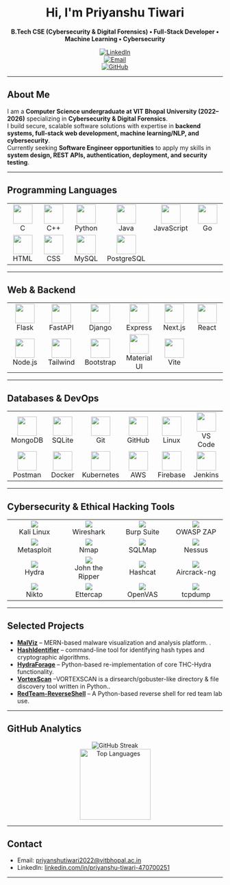<div align="center">

# Hi, I'm Priyanshu Tiwari  
**B.Tech CSE (Cybersecurity & Digital Forensics) • Full-Stack Developer • Machine Learning • Cybersecurity**

[![LinkedIn](https://img.shields.io/badge/LinkedIn-0A66C2?style=for-the-badge&logo=linkedin&logoColor=white)](https://www.linkedin.com/in/priyanshu-tiwari-470700251)  
[![Email](https://img.shields.io/badge/Email-priyanshutiwari2022%40vitbhopal.ac.in-EA4335?style=for-the-badge&logo=gmail&logoColor=white)](mailto:priyanshutiwari2022@vitbhopal.ac.in)  
[![GitHub](https://img.shields.io/badge/GitHub-Priyanshutiwari0604-181717?style=for-the-badge&logo=github&logoColor=white)](https://github.com/Priyanshutiwari0604)  


</div>

---

## About Me
I am a **Computer Science undergraduate at VIT Bhopal University (2022–2026)** specializing in **Cybersecurity & Digital Forensics**.  
I build secure, scalable software solutions with expertise in **backend systems, full-stack web development, machine learning/NLP, and cybersecurity**.  
Currently seeking **Software Engineer opportunities** to apply my skills in **system design, REST APIs, authentication, deployment, and security testing**.

---

## Programming Languages
<div align="center">

<table>
  <tr>
    <td align="center" width="100"><img src="https://skillicons.dev/icons?i=c" height="45"/><br>C</td>
    <td align="center" width="100"><img src="https://skillicons.dev/icons?i=cpp" height="45"/><br>C++</td>
    <td align="center" width="100"><img src="https://skillicons.dev/icons?i=python" height="45"/><br>Python</td>
    <td align="center" width="100"><img src="https://skillicons.dev/icons?i=java" height="45"/><br>Java</td>
    <td align="center" width="100"><img src="https://skillicons.dev/icons?i=js" height="45"/><br>JavaScript</td>
    <td align="center" width="100"><img src="https://skillicons.dev/icons?i=go" height="45"/><br>Go</td>
  </tr>
  <tr>
    <td align="center" width="100"><img src="https://skillicons.dev/icons?i=html" height="45"/><br>HTML</td>
    <td align="center" width="100"><img src="https://skillicons.dev/icons?i=css" height="45"/><br>CSS</td>
    <td align="center" width="100"><img src="https://skillicons.dev/icons?i=mysql" height="45"/><br>MySQL</td>
    <td align="center" width="100"><img src="https://skillicons.dev/icons?i=postgres" height="45"/><br>PostgreSQL</td>
  </tr>
</table>

</div>

---

## Web & Backend
<div align="center">

<table>
  <tr>
    <td align="center" width="100"><img src="https://skillicons.dev/icons?i=flask" height="45"/><br>Flask</td>
    <td align="center" width="100"><img src="https://skillicons.dev/icons?i=fastapi" height="45"/><br>FastAPI</td>
    <td align="center" width="100"><img src="https://skillicons.dev/icons?i=django" height="45"/><br>Django</td>
    <td align="center" width="100"><img src="https://skillicons.dev/icons?i=express" height="45"/><br>Express</td>
    <td align="center" width="100"><img src="https://skillicons.dev/icons?i=nextjs" height="45"/><br>Next.js</td>
    <td align="center" width="100"><img src="https://skillicons.dev/icons?i=react" height="45"/><br>React</td>
  </tr>
  <tr>
    <td align="center" width="100"><img src="https://skillicons.dev/icons?i=nodejs" height="45"/><br>Node.js</td>
    <td align="center" width="100"><img src="https://skillicons.dev/icons?i=tailwind" height="45"/><br>Tailwind</td>
    <td align="center" width="100"><img src="https://skillicons.dev/icons?i=bootstrap" height="45"/><br>Bootstrap</td>
    <td align="center" width="100"><img src="https://skillicons.dev/icons?i=materialui" height="45"/><br>Material UI</td>
    <td align="center" width="100"><img src="https://skillicons.dev/icons?i=vite" height="45"/><br>Vite</td>
  </tr>
</table>

</div>

---

## Databases & DevOps
<div align="center">

<table>
  <tr>
    <td align="center" width="100"><img src="https://skillicons.dev/icons?i=mongodb" height="45"/><br>MongoDB</td>
    <td align="center" width="100"><img src="https://skillicons.dev/icons?i=sqlite" height="45"/><br>SQLite</td>
    <td align="center" width="100"><img src="https://skillicons.dev/icons?i=git" height="45"/><br>Git</td>
    <td align="center" width="100"><img src="https://skillicons.dev/icons?i=github" height="45"/><br>GitHub</td>
    <td align="center" width="100"><img src="https://skillicons.dev/icons?i=linux" height="45"/><br>Linux</td>
    <td align="center" width="100"><img src="https://skillicons.dev/icons?i=vscode" height="45"/><br>VS Code</td>
  </tr>
  <tr>
    <td align="center" width="100"><img src="https://skillicons.dev/icons?i=postman" height="45"/><br>Postman</td>
    <td align="center" width="100"><img src="https://skillicons.dev/icons?i=docker" height="45"/><br>Docker</td>
    <td align="center" width="100"><img src="https://skillicons.dev/icons?i=kubernetes" height="45"/><br>Kubernetes</td>
    <td align="center" width="100"><img src="https://skillicons.dev/icons?i=aws" height="45"/><br>AWS</td>
    <td align="center" width="100"><img src="https://skillicons.dev/icons?i=firebase" height="45"/><br>Firebase</td>
    <td align="center" width="100"><img src="https://skillicons.dev/icons?i=jenkins" height="45"/><br>Jenkins</td>
  </tr>
</table>

</div>

---

## Cybersecurity & Ethical Hacking Tools
<div align="center">

<table>
  <tr>
    <td align="center" width="130"><img src="https://img.shields.io/badge/Kali%20Linux-557C94?style=for-the-badge&logo=kalilinux&logoColor=white"/><br>Kali Linux</td>
    <td align="center" width="130"><img src="https://img.shields.io/badge/Wireshark-1679A7?style=for-the-badge&logo=wireshark&logoColor=white"/><br>Wireshark</td>
    <td align="center" width="130"><img src="https://img.shields.io/badge/Burp%20Suite-FF6633?style=for-the-badge&logo=burpsuite&logoColor=white"/><br>Burp Suite</td>
    <td align="center" width="130"><img src="https://img.shields.io/badge/OWASP%20ZAP-00549E?style=for-the-badge&logo=owasp&logoColor=white"/><br>OWASP ZAP</td>
  </tr>
  <tr>
    <td align="center" width="130"><img src="https://img.shields.io/badge/Metasploit-2596CD?style=for-the-badge&logo=metasploit&logoColor=white"/><br>Metasploit</td>
    <td align="center" width="130"><img src="https://img.shields.io/badge/Nmap-4682B4?style=for-the-badge"/><br>Nmap</td>
    <td align="center" width="130"><img src="https://img.shields.io/badge/SQLMap-FF4500?style=for-the-badge"/><br>SQLMap</td>
    <td align="center" width="130"><img src="https://img.shields.io/badge/Nessus-00C176?style=for-the-badge"/><br>Nessus</td>
  </tr>
  <tr>
    <td align="center" width="130"><img src="https://img.shields.io/badge/Hydra-8B0000?style=for-the-badge"/><br>Hydra</td>
    <td align="center" width="130"><img src="https://img.shields.io/badge/John%20the%20Ripper-FFA500?style=for-the-badge"/><br>John the Ripper</td>
    <td align="center" width="130"><img src="https://img.shields.io/badge/Hashcat-708090?style=for-the-badge"/><br>Hashcat</td>
    <td align="center" width="130"><img src="https://img.shields.io/badge/Aircrack--ng-4682B4?style=for-the-badge"/><br>Aircrack-ng</td>
  </tr>
  <tr>
    <td align="center" width="130"><img src="https://img.shields.io/badge/Nikto-556B2F?style=for-the-badge"/><br>Nikto</td>
    <td align="center" width="130"><img src="https://img.shields.io/badge/Ettercap-8B4513?style=for-the-badge"/><br>Ettercap</td>
    <td align="center" width="130"><img src="https://img.shields.io/badge/OpenVAS-4B9CD3?style=for-the-badge"/><br>OpenVAS</td>
    <td align="center" width="130"><img src="https://img.shields.io/badge/tcpdump-000000?style=for-the-badge"/><br>tcpdump</td>
  </tr>
</table>

</div>

---

## Selected Projects
- [**MalViz**](https://github.com/Priyanshutiwari0604/MalViz) – MERN-based malware visualization and analysis platform. .  
- [**HashIdentifier**](https://github.com/Priyanshutiwari0604/Hash_Identifier) – command-line tool for identifying hash types and cryptographic algorithms.  
- [**HydraForage**](https://github.com/Priyanshutiwari0604/HydraForge) – Python-based re-implementation of core THC-Hydra functionality.  
- [**VortexScan**](https://github.com/Priyanshutiwari0604/VortexScan) –VORTEXSCAN is a dirsearch/gobuster-like directory & file discovery tool written in Python..  
- [**RedTeam-ReverseShell**](https://github.com/Priyanshutiwari0604/RedTeam-ReverseShell) – A Python-based reverse shell for red team lab use.  

---

## GitHub Analytics
<div align="center">

<img src="https://streak-stats.demolab.com?user=Priyanshutiwari0604&theme=radical&hide_border=true&border_radius=10" alt="GitHub Streak" />
<br>
<img src="https://github-readme-stats.vercel.app/api/top-langs?username=Priyanshutiwari0604&layout=compact&theme=radical&hide_border=true&langs_count=8" alt="Top Languages" height="165"/>

</div>

---

## Contact
- Email: [priyanshutiwari2022@vitbhopal.ac.in](mailto:priyanshutiwari2022@vitbhopal.ac.in)  
- LinkedIn: [linkedin.com/in/priyanshu-tiwari-470700251](https://www.linkedin.com/in/priyanshu-tiwari-470700251)  
 

---
